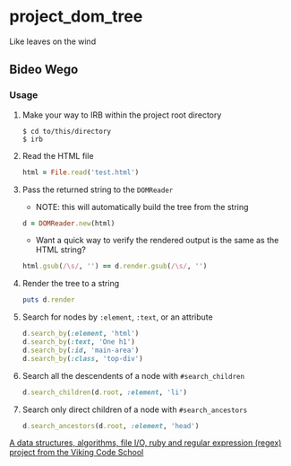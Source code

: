 # project_dom_tree
Like leaves on the wind

## Bideo Wego

### Usage

1. Make your way to IRB within the project root directory

	```
	$ cd to/this/directory
	$ irb
	```

1. Read the HTML file

	```ruby
	html = File.read('test.html')
	```

1. Pass the returned string to the `DOMReader`

	- NOTE: this will automatically build the tree from the string

	```ruby
	d = DOMReader.new(html)
	```

	- Want a quick way to verify the rendered output is the same as the HTML string?

	```ruby
	html.gsub(/\s/, '') == d.render.gsub(/\s/, '')
	```

1. Render the tree to a string

	```ruby
	puts d.render
	```

1. Search for nodes by `:element`, `:text`, or an attribute

	```ruby
	d.search_by(:element, 'html')
	d.search_by(:text, 'One h1')
	d.search_by(:id, 'main-area')
	d.search_by(:class, 'top-div')
	```

1. Search all the descendents of a node with `#search_children`

	```ruby
	d.search_children(d.root, :element, 'li')
	```

1. Search only direct children of a node with `#search_ancestors`

	```ruby
	d.search_ancestors(d.root, :element, 'head')
	```

[A data structures, algorithms, file I/O, ruby and regular expression (regex) project from the Viking Code School](http://www.vikingcodeschool.com)
